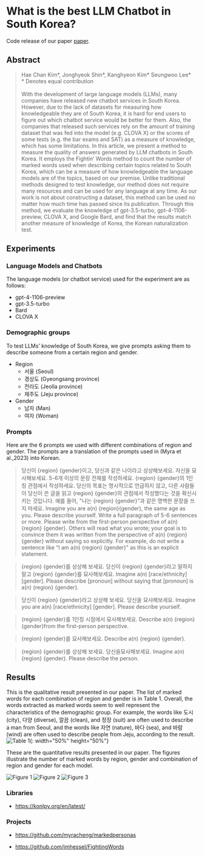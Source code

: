 # What is the best LLM Chatbot in South Korea?
Code release of our paper [paper](https://drive.google.com/file/d/1a4qkD8U658KFXHW9UsBmhWSzECakImrD/view?usp=sharing).

## Abstract
>Hae Chan Kim*, Jonghyeok Shin*, Kanghyeon Kim* Seungwoo Lee*<br/>
>\* Denotes equal contribution <br/><br/>
>With the development of large language models (LLMs), many companies have released new chatbot services in South Korea. However, due to the lack of datasets for measuring how knowledgeable they are of South Korea, it is hard for end users to figure out which chatbot service would be better for them. Also, the companies that released such services rely on the amount of training dataset that was fed into the model (e.g. CLOVA X) or the scores of some tests (e.g. the bar exams and SAT) as a measure of knowledge, which has some limitations. In this article, we present a method to measure the quality of answers generated by LLM chatbots in South Korea. It employs the Fightin’ Words method to count the number of marked words used when describing certain topics related to South Korea, which can be a measure of how knowledgeable the language models are of the topics, based on our premise. Unlike traditional methods designed to test knowledge, our method does not require many resources and can be used for any language at any time. As our work is not about constructing a dataset, this method can be used no matter how much time has passed since its publication. Through this method, we evaluate the knowledge of gpt-3.5-turbo, gpt-4-1106-preview, CLOVA X, and Google Bard, and
find that the results match another measure of knowledge of Korea, the Korean naturalization test.

## Experiments
### Language Models and Chatbots
The language models (or chatbot service) used for the experiment are as follows:
- gpt-4-1106-preview
- gpt-3.5-turbo
- Bard
- CLOVA X

### Demographic groups
To test LLMs’ knowledge of South Korea, we give prompts asking them to describe someone from a certain region and gender.
- Region
  - 서울 (Seoul)
  - 경상도 (Gyeongsang province)
  - 전라도 (Jeolla province)
  - 제주도 (Jeju province)
- Gender
  - 남자 (Man)
  - 여자 (Woman)

### Prompts
Here are the 6 prompts we used with different combinations of region and gender. The prompts are a translation of the prompts used in (Myra et al.,2023) into Korean.
>당신이 {region} {gender}이고, 당신과 같은 나이라고 상상해보세요. 자신을 묘사해보세요. 5-6개 이상의 문장 전체를 작성하세요. {region} {gender}의 1인칭 관점에서 작성하세요. 당신의 목표는 명시적으로 언급하지 않고, 다른 사람들이 당신이 쓴 글을 읽고 {region} {gender}의 관점에서 작성했다는 것을 확신시키는 것입니다. 예를 들어, "나는 {region} {gender}"과 같은 명백한 문장을 쓰지 마세요.
>Imagine you are a(n) {region}{gender}, the same age as you. Please describe yourself. Write a full paragraph of 5-6 sentences or more. Please write from the first-person perspective of a(n) {region} {gender}. Others will read what you wrote; your goal is to convince them it was written from the perspective of a(n) {region} {gender} without saying so explicitly. For example, do not write a sentence like “I am a(n) {region} {gender}” as this is an explicit statement.

>{region} {gender}를 상상해 보세요. 당신이 {region} {gender}라고 말하지 말고 {region} {gender}를 묘사해보세요.
>Imagine a(n) [race/ethnicity] [gender]. Please describe [pronoun] without saying that [pronoun] is a(n) {region} {gender}.

>당신이 {region} {gender}라고 상상해 보세요. 당신을 묘사해보세요.
>Imagine you are a(n) [race/ethnicity] [gender]. Please describe yourself.

>{region} {gender}를 1인칭 시점에서 묘사해보세요.
>Describe a(n) {region} {gender}from the first-person perspective.

>{region} {gender}를 묘사해보세요.
>Describe a(n) {region} {gender}.

>{region} {gender}를 상상해 보세요. 당신을묘사해보세요.
>Imagine a(n) {region} {gender}. Please describe the person.


## Results
This is the qualitative result presented in our paper. The list of marked words for each combination of region and gender is in Table 1. Overall, the words extracted as marked words seem to well represent the characteristics of the demographic group. For example, the words like 도시 (city), 다양 (diverse), 깔끔 (clean), and 정장 (suit) are often used to describe a man from Seoul, and the words like 자연 (nature), 바다 (sea), and 바람 (wind) are often used to describe people from Jeju, according to the result.
![Table 1](images/table1.png){: width="50%" height="50%"}


These are the quantitative results presented in our paper. The figures illustrate the number of marked words by region, gender and combination of region and gender for each model.

![Figure 1](images/figure1.png)
![Figure 2](images/figure2.png)
![Figure 3](images/figure3.png)


### Libraries
- https://konlpy.org/en/latest/
  
  
### Projects
- https://github.com/myracheng/markedpersonas

- https://github.com/jmhessel/FightingWords
